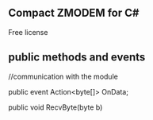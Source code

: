 Compact ZMODEM for C#
---------------------
Free license


public methods and events
-------------------------

//communication with the module

public event Action<byte[]> OnData; 

public void RecvByte(byte b)


